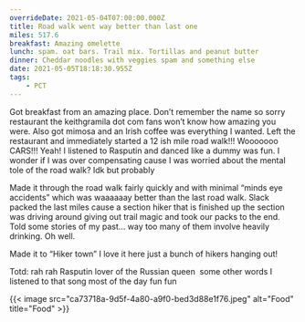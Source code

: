 ```yaml
---
overrideDate: 2021-05-04T07:00:00.000Z
title: Road walk went way better than last one
miles: 517.6
breakfast: Amazing omelette
lunch: spam. oat bars. Trail mix. Tortillas and peanut butter
dinner: Cheddar noodles with veggies spam and something else
date: 2021-05-05T18:18:30.955Z
tags: 
    - PCT
---
```

Got breakfast from an amazing place. Don’t remember the name so sorry restaurant the keithgramila dot com fans won’t know how amazing you were. Also got mimosa and an Irish coffee was everything I wanted. Left the restaurant and immediately started a 12 ish mile road walk!!! Wooooooo CARS!!! Yeah! I listened to Rasputin and danced like a dummy was fun. I wonder if I was over compensating cause I was worried about the mental tole of the road walk? Idk but probably 



Made it through the road walk fairly quickly and with minimal “minds eye accidents” which was waaaaaay better than the last road walk. Slack packed the last miles cause a section hiker that is finished up the section was driving around giving out trail magic and took our packs to the end. Told some stories of my past... way too many of them involve heavily drinking. Oh well.



Made it to “Hiker town” I love it here just a bunch of hikers hanging out! 



Totd: rah rah Rasputin lover of the Russian queen  some other words I listened to that song most of the day fun fun



{{< image src="ca73718a-9d5f-4a80-a9f0-bed3d88e1f76.jpeg" alt="Food" title="Food" >}}